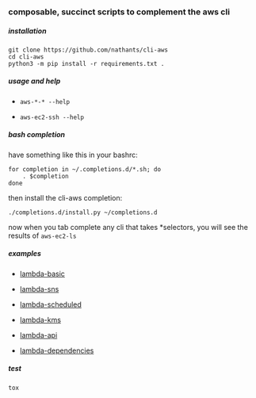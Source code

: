 ### composable, succinct scripts to complement the aws cli

##### installation

```
git clone https://github.com/nathants/cli-aws
cd cli-aws
python3 -m pip install -r requirements.txt .
```

##### usage and help

- `aws-*-* --help`

- `aws-ec2-ssh --help`

##### bash completion

have something like this in your bashrc:

```
for completion in ~/.completions.d/*.sh; do
    . $completion
done
```

then install the cli-aws completion:

```
./completions.d/install.py ~/completions.d
```

now when you tab complete any cli that takes *selectors, you will see the results of `aws-ec2-ls`

##### examples

- [lambda-basic](./examples/lambda/basic.py)

- [lambda-sns](./examples/lambda/sns.py)

- [lambda-scheduled](./examples/lambda/scheduled.py)

- [lambda-kms](./examples/lambda/kms.py)

- [lambda-api](./examples/lambda/api.py)

- [lambda-dependencies](./examples/lambda/dependencies.py)

##### test

`tox`

